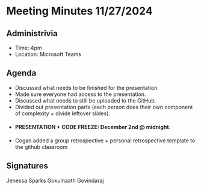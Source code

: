 # Meeting Minutes 11/27/2024

## Administrivia
* Time: 4pm
* Location: Microsoft Teams

## Agenda
- Discussed what needs to be finished for the presentation.
- Made sure everyone had access to the presentation. 
- Discussed what needs to still be uploaded to the GitHub. 
- Divided out presentation parts (each person does their own component of complexity + divide leftover slides).
- #### PRESENTATION + CODE FREEZE: December 2nd @ midnight.
- Cogan added a group retrospective + personal retrospective template to the github classroom

## Signatures
Jenessa Sparks
Gokulnaath Govindaraj
